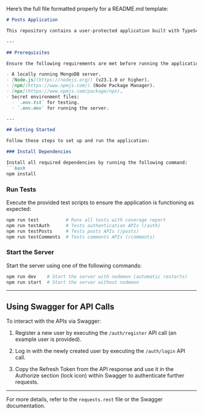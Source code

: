 Here’s the full file formatted properly for a README.md template:

```markdown
# Posts Application

This repository contains a user-protected application built with TypeScript for managing posts and comments. Users must register and log in to create posts and comments. The API endpoints are documented in the `requests.rest` file and accessible via Swagger at [http://localhost:3000/api-docs](http://localhost:3000/api-docs).

---

## Prerequisites

Ensure the following requirements are met before running the application:

- A locally running MongoDB server.
- [Node.js](https://nodejs.org/) (v23.1.0 or higher).
- [npm](https://www.npmjs.com/) (Node Package Manager).
- [npx](https://www.npmjs.com/package/npx).
- Secret environment files:
  - `.env.tst` for testing.
  - `.env.dev` for running the server.

---

## Getting Started

Follow these steps to set up and run the application:

### Install Dependencies

Install all required dependencies by running the following command:
```bash
npm install
```

### Run Tests

Execute the provided test scripts to ensure the application is functioning as expected:

```bash
npm run test          # Runs all tests with coverage report
npm run testAuth      # Tests authentication APIs (/auth)
npm run testPosts     # Tests posts APIs (/posts)
npm run testComments  # Tests comments APIs (/comments)
```

### Start the Server

Start the server using one of the following commands:

```bash
npm run dev    # Start the server with nodemon (automatic restarts)
npm run start  # Start the server without nodemon
```

---

## Using Swagger for API Calls

To interact with the APIs via Swagger:

1. Register a new user by executing the `/auth/register` API call (an example user is provided).

2. Log in with the newly created user by executing the `/auth/login` API call.

3. Copy the Refresh Token from the API response and use it in the Authorize section (lock icon) within Swagger to authenticate further requests.

---

For more details, refer to the `requests.rest` file or the Swagger documentation.
